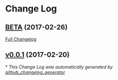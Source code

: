 # Change Log

## [BETA](https://gitlab.com/mcaustin1/MrTickets/tree/BETA) (2017-02-26)
[Full Changelog](https://gitlab.com/mcaustin1/MrTickets/compare/v0.0.1...BETA)

## [v0.0.1](https://gitlab.com/mcaustin1/MrTickets/tree/v0.0.1) (2017-02-20)


\* *This Change Log was automatically generated by [github_changelog_generator](https://github.com/skywinder/Github-Changelog-Generator)*